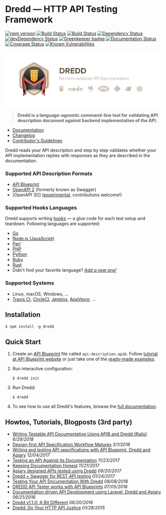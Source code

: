 # Dredd — HTTP API Testing Framework

[![npm version](https://badge.fury.io/js/dredd.svg)](https://www.npmjs.com/package/dredd)
[![Build Status](https://travis-ci.org/apiaryio/dredd.svg?branch=master)](https://travis-ci.org/apiaryio/dredd)
[![Build Status](https://ci.appveyor.com/api/projects/status/n3ixfxh72qushyr4/branch/master?svg=true)](https://ci.appveyor.com/project/Apiary/dredd/branch/master)
[![Dependency Status](https://david-dm.org/apiaryio/dredd.svg)](https://david-dm.org/apiaryio/dredd)
[![devDependency Status](https://david-dm.org/apiaryio/dredd/dev-status.svg)](https://david-dm.org/apiaryio/dredd?type=dev)
[![Greenkeeper badge](https://badges.greenkeeper.io/apiaryio/dredd.svg)](https://greenkeeper.io/)
[![Documentation Status](https://readthedocs.org/projects/dredd/badge/?version=latest)](https://readthedocs.org/projects/dredd/builds/)
[![Coverage Status](https://coveralls.io/repos/apiaryio/dredd/badge.svg?branch=master)](https://coveralls.io/github/apiaryio/dredd)
[![Known Vulnerabilities](https://snyk.io/test/npm/dredd/badge.svg)](https://snyk.io/test/npm/dredd)

![Dredd - HTTP API Testing Framework](docs/_static/images/dredd.png?raw=true)

> **Dredd is a language-agnostic command-line tool for validating
API description document against backend implementation of the API.**

- [Documentation][]
- [Changelog][]
- [Contributor's Guidelines][]

Dredd reads your API description and step by step validates whether your API
implementation replies with responses as they are described in the
documentation.

### Supported API Description Formats

- [API Blueprint][]
- [OpenAPI 2][] (formerly known as Swagger)
- [OpenAPI 3][] ([experimental](https://github.com/apiaryio/api-elements.js/blob/master/packages/fury-adapter-oas3-parser/STATUS.md), contributions welcome!)

### Supported Hooks Languages

Dredd supports writing [hooks](https://dredd.org/en/latest/hooks/)
— a glue code for each test setup and teardown. Following languages are supported:

- [Go](https://dredd.org/en/latest/hooks-go/)
- [Node.js (JavaScript)](https://dredd.org/en/latest/hooks-nodejs/)
- [Perl](https://dredd.org/en/latest/hooks-perl/)
- [PHP](https://dredd.org/en/latest/hooks-php/)
- [Python](https://dredd.org/en/latest/hooks-python/)
- [Ruby](https://dredd.org/en/latest/hooks-ruby/)
- [Rust](https://dredd.org/en/latest/hooks-rust/)
- Didn't find your favorite language? _[Add a new one!](https://dredd.org/en/latest/hooks-new-language/)_

### Supported Systems

- Linux, macOS, Windows, ...
- [Travis CI][], [CircleCI][], [Jenkins][], [AppVeyor][], ...

## Installation

```
$ npm install -g dredd
```

## Quick Start

1.  Create an [API Blueprint][] file called `api-description.apib`.
    Follow [tutorial at API Blueprint website][API Blueprint tutorial]
    or just take one of the [ready-made examples][API Blueprint examples].
2.  Run interactive configuration:

    ```shell
    $ dredd init
    ```
3.  Run Dredd:

    ```shell
    $ dredd
    ```
4.  To see how to use all Dredd's features, browse the
    [full documentation][Documentation].


## Howtos, Tutorials, Blogposts (3rd party)

- [Writing Testable API Documentation Using APIB and Dredd (Rails)](https://blog.rebased.pl/2018/06/29/testable-api-docs.html) *6/29/2018*
- [Design-first API Specification Workflow Matures](https://philsturgeon.uk/api/2018/03/01/api-specification-workflow-matures/) *3/1/2018*
- [Writing and testing API specifications with API Blueprint, Dredd and Apiary](https://hackernoon.com/writing-and-testing-api-specifications-with-api-blueprint-dreed-and-apiary-df138accce5a) *12/04/2017*
- [Testing an API Against its Documentation](https://dev.to/albertofdzm/testing-an-api-against-documentation-6cl) *11/23/2017*
- [Keeping Documentation Honest](https://blog.apisyouwonthate.com/keeping-documentation-honest-d9ab5351ddd4) *11/21/2017*
- [Apiary designed APIs tested using Dredd](https://redthunder.blog/2017/09/20/apiary-designed-apis-tested-using-dredd/) *09/20/2017*
- [Dredd + Swagger for REST API testing](https://codeburst.io/dredd-swagger-for-rest-api-testing-715d1af5e8c5) *01/24/2017*
- [Testing Your API Documentation With Dredd](https://matthewdaly.co.uk/blog/2016/08/08/testing-your-api-documentation-with-dredd/) *08/08/2016*
- [DREDD API Tester works with API Blueprints](http://www.finklabs.org/articles/api-blueprint-dredd.html) *07/05/2016*
- [Documentation driven API Development using Laravel, Dredd and Apiary](https://medium.com/frianbiz/api-php-pilot%C3%A9e-par-la-doc-3c9eb4daa2aa) *06/21/2016*
- [Dredd v1.1.0: A Bit Different](https://philsturgeon.uk/api/2016/06/20/dredd-v1-1-0-a-bit-different/) *06/20/2016*
- [Dredd: Do Your HTTP API Justice](https://philsturgeon.uk/api/2015/01/28/dredd-api-testing-documentation/) *01/28/2015*



[API Blueprint]: https://apiblueprint.org/
[API Blueprint tutorial]: https://apiblueprint.org/documentation/tutorial.html
[API Blueprint examples]: https://github.com/apiaryio/api-blueprint/tree/master/examples
[OpenAPI 2]: https://github.com/OAI/OpenAPI-Specification/blob/master/versions/2.0.md

[Documentation]: https://dredd.org/en/latest/
[Changelog]: https://github.com/apiaryio/dredd/releases
[Contributor's Guidelines]: https://dredd.org/en/latest/contributing/

[Travis CI]: https://travis-ci.org/
[CircleCI]: https://circleci.com/
[Jenkins]: https://jenkins.io/
[AppVeyor]: https://www.appveyor.com/
